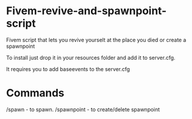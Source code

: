 # Fivem-revive-and-spawnpoint-script
Fivem script that lets you revive yourselt at the place you died or create a spawnpoint




To install just drop it in your resources folder and add it to server.cfg.

It requires you to add baseevents to the server.cfg


# Commands

/spawn - to spawn.
/spawnpoint - to create/delete spawnpoint
